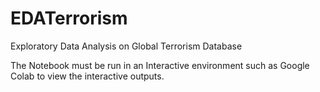 # EDATerrorism
Exploratory Data Analysis on Global Terrorism Database

The Notebook must be run in an Interactive environment such as Google Colab to view the interactive outputs. 
